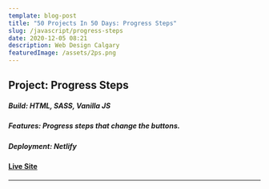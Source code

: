```yaml
---
template: blog-post
title: "50 Projects In 50 Days: Progress Steps"
slug: /javascript/progress-steps
date: 2020-12-05 08:21
description: Web Design Calgary
featuredImage: /assets/2ps.png
---
```

## Project: Progress Steps

##### Build: HTML, SASS, Vanilla JS

##### Features: Progress steps that change the buttons.

##### Deployment: Netlify

#### [Live Site](https://50-projects-in-50-days.netlify.app/progresssteps/)

- - -